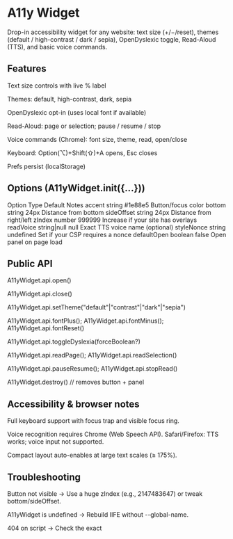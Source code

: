 # A11y Widget

Drop-in accessibility widget for any website: text size (+/−/reset), themes (default / high-contrast / dark / sepia), OpenDyslexic toggle, Read-Aloud (TTS), and basic voice commands.

## Features

Text size controls with live % label

Themes: default, high-contrast, dark, sepia

OpenDyslexic opt-in (uses local font if available)

Read-Aloud: page or selection; pause / resume / stop

Voice commands (Chrome): font size, theme, read, open/close

Keyboard: Option(⌥)+Shift(⇧)+A opens, Esc closes

Prefs persist (localStorage)

## Options (A11yWidget.init({...}))
Option	Type	Default	Notes
accent	string	#1e88e5	Button/focus color
bottom	string	24px	Distance from bottom
sideOffset	string	24px	Distance from right/left
zIndex	number	999999	Increase if your site has overlays
readVoice	string|null	null	Exact TTS voice name (optional)
styleNonce	string	undefined	Set if your CSP requires a nonce
defaultOpen	boolean	false	Open panel on page load
## Public API
A11yWidget.api.open()

A11yWidget.api.close()

A11yWidget.api.setTheme("default"|"contrast"|"dark"|"sepia")

A11yWidget.api.fontPlus(); A11yWidget.api.fontMinus(); A11yWidget.api.fontReset()

A11yWidget.api.toggleDyslexia(forceBoolean?)

A11yWidget.api.readPage(); A11yWidget.api.readSelection()

A11yWidget.api.pauseResume(); A11yWidget.api.stopRead()

A11yWidget.destroy() // removes button + panel

## Accessibility & browser notes

Full keyboard support with focus trap and visible focus ring.

Voice recognition requires Chrome (Web Speech API). Safari/Firefox: TTS works; voice input not supported.

Compact layout auto-enables at large text scales (≥ 175%).

## Troubleshooting

Button not visible → Use a huge zIndex (e.g., 2147483647) or tweak bottom/sideOffset.

A11yWidget is undefined → Rebuild IIFE without --global-name.

404 on script → Check the exact <script src> URL/path.

CSP blocks style → Pass a nonce: A11yWidget.init({ styleNonce: "<nonce>" }).

Voice not working in Safari → Expected; use Chrome to test voice.

Local demo (dev)
npm install
npm run build
npm run serve

## Versioning & CDN

Tag each release so the CDN URL is stable:

git tag v0.3.2
git push origin v0.3.2
# then use @v0.3.2 in the CDN URL

## License

Commercial use by permission. © 2025 Yusuf Wasfy. All rights reserved.
